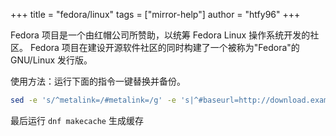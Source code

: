 +++
title = "fedora/linux"
tags = ["mirror-help"]
author = "htfy96"
+++

Fedora 项目是一个由红帽公司所赞助，以统筹 Fedora Linux 操作系统开发的社区。
Fedora 项目在建设开源软件社区的同时构建了一个被称为"Fedora"的 GNU/Linux 发行版。

使用方法：运行下面的指令一键替换并备份。

```bash
sed -e 's/^metalink=/#metalink=/g' -e 's|^#baseurl=http://download.example/pub/|baseurl=https://mirror.sjtu.edu.cn/|g' -i.bak /etc/yum.repos.d/<需要替换的文件>
```

最后运行 `dnf makecache` 生成缓存
